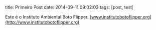 title: Primeiro Post
date: 2014-09-11 09:02:03
tags: [post, test]

Este é o Instituto Ambiental Boto Flipper.
[www.institutobotoflipper.org](http://www.institutobotoflipper.org)
